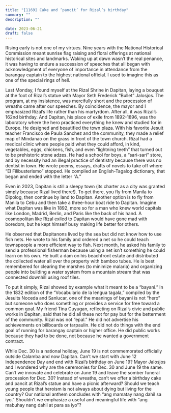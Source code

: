 ```yaml
---
title: "[1169] Cake and ‘pancit’ for Rizal’s birthday"
summary: ""
description: ""

date: 2023-06-21
draft: false
---
```


Rising early is not one of my virtues. Nine years with the National Historical Commission meant sunrise flag raising and floral offerings at national historical sites and landmarks. Waking up at dawn wasn’t the real penance, it was having to endure a succession of speeches that all began with acknowledgment of everyone of importance in attendance from the barangay captain to the highest national official. I used to imagine this as one of the special rings of hell.

Last Monday, I found myself at the Rizal Shrine in Dapitan, laying a bouquet at the foot of Rizal’s statue with Mayor Seth Frederick “Bullet” Jalosjos. The program, at my insistence, was mercifully short and the procession of wreaths came after our speeches. By coincidence, the mayor and I emphasized Rizal’s life rather than his martyrdom. After all, it was Rizal’s 162nd birthday. And Dapitan, his place of exile from 1892-1896, was the laboratory where the hero practiced everything he knew and studied for in Europe. He designed and beautified the town plaza. With his favorite Jesuit teacher Francisco de Paula Sanchez and the community, they made a relief map of Mindanao on the grass in front of the town church. Rizal had a medical clinic where people paid what they could afford, in kind, vegetables, eggs, chickens, fish, and even “lightning teeth” that turned out to be prehistoric stone adzes. He had a school for boys, a “sari-sari” store, and by necessity had an illegal practice of dentistry because there was no dentist in town. He wrote poems, essays, drafts of novels to take off where “El Filibusterismo” stopped. He compiled an English-Tagalog dictionary, that began and ended with the letter “A.”

Even in 2023, Dapitan is still a sleepy town (its charter as a city was granted simply because Rizal lived there!). To get there, you fly from Manila to Dipolog, then continue by land to Dapitan. Another option is to fly from Manila to Cebu and then take a three-hour boat ride to Dapitan. Imagine what Dapitan was like in 1892, more so for a man who knew world capitals like London, Madrid, Berlin, and Paris like the back of his hand. A cosmopolitan like Rizal exiled to Dapitan would have gone mad with boredom, but he kept himself busy making life better for others.

He observed that Dapitanons lived by the sea but did not know how to use fish nets. He wrote to his family and ordered a net so he could teach townspeople a more efficient way to fish. Next month, he asked his family to send a professional fisherman because using a net isn’t something he could learn on his own. He built a dam on his beachfront estate and distributed the collected water all over the property with bamboo tubes. He is best remembered for clearing the marshes (to minimize malaria) and organizing people into building a water system from a mountain stream that was connected downhill using roof tiles.

To put it simply, Rizal showed by example what it meant to be a “bayani.” In the 1832 edition of the “Vocabulario de la lengua tagala,” compiled by the Jesuits Noceda and Sanlucar, one of the meanings of bayani is not “hero” but someone who does something or provides a service for free toward a common goal. My friend Tina Cuyugan, reflecting on Rizal’s civic and public works in Dapitan, said that he did all these not for pay but for the betterment of the community. Rizal was not “epal.” He did not advertise his achievements on billboards or tarpaulin. He did not do things with the end goal of running for barangay captain or higher office. He did public works because they had to be done, not because he wanted a government contract.

While Dec. 30 is a national holiday, June 19 is not commemorated officially outside Calamba and now Dapitan. Can’t we start with June 12 Independence Day and end with Rizal’s birthday on June 19? Mayor Jalosjos and I wondered why are the ceremonies for Dec. 30 and June 19 the same. Can’t we innovate and celebrate on June 19 and leave the somber funeral procession for Dec. 30? Instead of wreaths, can’t we offer a birthday cake and pancit at Rizal’s statue and have a picnic afterward? Should we teach young people that heroism is not always about dying but living for the country? Our national anthem concludes with “ang mamatay nang dahil sa iyo.” Shouldn’t we emphasize a useful and meaningful life with “ang mabuhay nang dahil at para sa iyo”?
